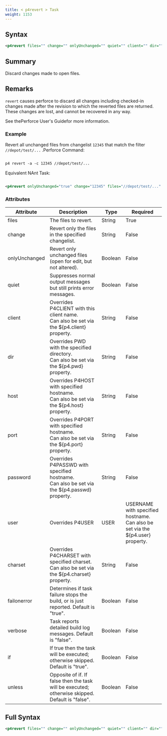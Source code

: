 ```yaml
---
title: < p4revert > Task
weight: 1153
---
```

## Syntax
```xml
<p4revert files="" change="" onlyUnchanged="" quiet="" client="" dir="" host="" port="" password="" user="" charset="" />
```
## Summary ##
Discard changes made to open files.

## Remarks ##
 `revert` causes perforce to discard all changes including checked-in changes made after the revision to which the reverted files are returned.  These changes are lost, and cannot be recovered in any way.

See thePerforce User&#39;s Guidefor more information.



### Example ###
Revert all unchanged files from changelist `12345`  that match the filter  `//depot/test/...` .Perforce Command:


```xml

p4 revert -a -c 12345 //depot/test/...
```
Equivalent NAnt Task:
```xml

<p4revert onlyUnchanged="true" change="12345" files="//depot/test/..." />
```



### Attributes
| Attribute | Description | Type | Required |
| --------- | ----------- | ---- | -------- |
| files | The files to revert. | String | True |
| change | Revert only the files in the specified changelist. | String | False |
| onlyUnchanged | Revert only unchanged files (open for edit, but not altered). | Boolean | False |
| quiet | Suppresses normal output messages but still prints error messages. | Boolean | False |
| client | Overrides P4CLIENT with this client name.<br>Can also be set via the ${p4.client} property. | String | False |
| dir | Overrides PWD with the specified directory.<br>Can also be set via the ${p4.pwd} property. | String | False |
| host | Overrides P4HOST with specified hostname.<br>Can also be set via the ${p4.host} property. | String | False |
| port | Overrides P4PORT with specified hostname.<br>Can also be set via the ${p4.port} property. | String | False |
| password | Overrides P4PASSWD with specified hostname.<br>Can also be set via the ${p4.passwd} property. | String | False |
| user | Overrides P4USER|USER|USERNAME with specified hostname.<br>Can also be set via the ${p4.user} property. | String | False |
| charset | Overrides P4CHARSET with specified charset.<br>Can also be set via the ${p4.charset} property. | String | False |
| failonerror | Determines if task failure stops the build, or is just reported. Default is &quot;true&quot;. | Boolean | False |
| verbose | Task reports detailed build log messages.  Default is &quot;false&quot;. | Boolean | False |
| if | If true then the task will be executed; otherwise skipped. Default is &quot;true&quot;. | Boolean | False |
| unless | Opposite of if.  If false then the task will be executed; otherwise skipped. Default is &quot;false&quot;. | Boolean | False |

## Full Syntax
```xml
<p4revert files="" change="" onlyUnchanged="" quiet="" client="" dir="" host="" port="" password="" user="" charset="" failonerror="" verbose="" if="" unless="" />
```
